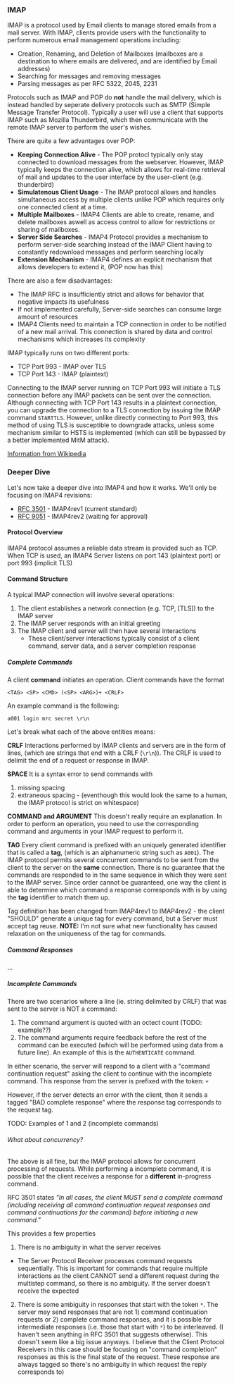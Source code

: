 ### IMAP

IMAP is a protocol used by Email clients to manage stored emails from a mail server. With IMAP, clients provide users with the functionality to perform numerous email management operations including:
- Creation, Renaming, and Deletion of Mailboxes (mailboxes are a destination to where emails are delivered, and are identified by Email addresses)
- Searching for messages and removing messages
- Parsing messages as per RFC 5322, 2045, 2231

Protocols such as IMAP and POP do **not** handle the mail delivery, which is instead handled by seperate delivery protocols such as SMTP (Simple Message Transfer Protocol). Typically a user will use a client that supports IMAP such as Mozilla Thunderbird, which then communicate with the remote IMAP server to perform the user's wishes.

There are quite a few advantages over POP:
- **Keeping Connection Alive** - The POP protocl typically only stay connected to download messages from the webserver. However, IMAP typically keeps the connection alive, which allows for real-time retrieval of mail and updates to the user interface by the user-client (e.g. thunderbird)
- **Simulatenous Client Usage** - The IMAP protocol allows and handles simultaneous access by multiple clients unlike POP which requires only one connected client at a time.
- **Multiple Mailboxes** - IMAP4 Clients are able to create, rename, and delete mailboxes aswell as access control to allow for restrictions or sharing of mailboxes.
- **Server Side Searches** - IMAP4 Protocol provides a mechanism to perform server-side searching instead of the IMAP Client having to constantly redownload messages and perform searching locally
- **Extension Mechanism** - IMAP4 defines an explicit mechanism that allows developers to extend it, (POP now has this)

There are also a few disadvantages:
- The IMAP RFC is insufficiently strict and allows for behavior that negative impacts its usefulness
- If not implemented carefully, Server-side searches can consume large amount of resources
- IMAP4 Clients need to maintain a TCP connection in order to be notified of a new mail arrival. This connection is shared by data and control mechanisms which increases its complexity

IMAP typically runs on two different ports:
- TCP Port 993 - IMAP over TLS
- TCP Port 143 - IMAP (plaintext)

Connecting to the IMAP server running on TCP Port 993 will initiate a TLS connection before any IMAP packets can be sent over the connection. Although connecting with TCP Port 143 results in a plaintext connection, you can upgrade the connection to a TLS connection by issuing the IMAP command `STARTTLS`. However, unlike directly connecting to Port 993, this method of using TLS is susceptible to downgrade attacks, unless some mechanism similar to HSTS is implemented (which can still be bypassed by a better implemented MitM attack).

[Information from Wikipedia](https://en.wikipedia.org/wiki/Internet_Message_Access_Protocol)



### Deeper Dive

Let's now take a deeper dive into IMAP4 and how it works. We'll only be focusing on IMAP4 revisions:
- [RFC 3501](https://www.rfc-editor.org/rfc/rfc3501) - IMAP4rev1 (current standard)
- [RFC 9051](https://datatracker.ietf.org/doc/html/draft-ietf-extra-imap4rev2) - IMAP4rev2 (waiting for approval)


#### Protocol Overview

IMAP4 protocol assumes a reliable data stream is provided such as TCP. When TCP is used, an IMAP4 Server listens on port 143 (plaintext port) or port 993 (implicit TLS)


#### Command Structure

A typical IMAP connection will involve several operations:
1. The client establishes a network connection (e.g. TCP, [TLS]) to the IMAP server
2. The IMAP server responds with an initial greeting
3. The IMAP client and server will then have several interactions
    - These client/server interactions typically consist of a client command, server data, and a server completion response

##### Complete Commands

A client **command** initiates an operation. Client commands have the format

`<TAG> <SP> <CMD> (<SP> <ARG>)+ <CRLF>`

An example command is the following:

`a001 login mrc secret \r\n`

Let's break what each of the above entities means:


**CRLF**
Interactions performed by IMAP clients and servers are in the form of lines, (which are strings that end with a CRLF (`\r\n`)). The CRLF is used to delimit the end of a request or response in IMAP.

**SPACE**
It is a syntax error to send commands with
1. missing spacing
2. extraneous spacing - (eventhough this would look the same to a human, the IMAP protocol is strict on whitespace)

**COMMAND and ARGUMENT**
This doesn't really require an explanation. In order to perform an operation, you need to use the corresponding command and arguments in your IMAP request to perform it.

**TAG**
Every client command is prefixed with an uniquely generated identifier that is called a **tag**, (which is an alphanumeric string such as `A001`). The IMAP protocol permits several concurrent commands to be sent from the client to the server on the **same** connection. There is no guarantee that the commands are responded to in the same sequence in which they were sent to the IMAP server. Since order cannot be guaranteed, one way the client is able to determine which command a response corresponds with is by using the **tag** identifier to match them up. 

Tag definition has been changed from IMAP4rev1 to IMAP4rev2 - the client "SHOULD" generate a unique tag for every command, but a Server must accept tag reuse. **NOTE:** I'm not sure what new functionality has caused relaxation on the uniqueness of the tag for commands.

##### Command Responses

...

##### Incomplete Commands

There are two scenarios where a line (ie. string delimited by CRLF) that was sent to the server is NOT a command:
1. The command argument is quoted with an octect count (TODO: example??)
2. The command arguments require feedback before the rest of the command can be executed (which will be performed using data from a future line). An example of this is the `AUTHENTICATE` command.

In either scenario, the server will respond to a client with a "command continuation request" asking the client to continue with the incomplete command. This response from the server is prefixed with the token: `+`

However, if the server detects an error with the client, then it sends a tagged "BAD complete response" where the response tag corresponds to the request tag.


TODO: Examples of 1 and 2 (incomplete commands)


###### What about concurrency?

The above is all fine, but the IMAP protocol allows for concurrent processing of requests. While performing a incomplete command, it is possible that the client receives a response for a **different** in-progress command.

RFC 3501 states *"In all cases, the client MUST send a complete command (including receiving all command continuation request responses and command continuations for the command) before initiating a new command."*

This provides a few properties

1. There is no ambiguity in what the server receives
- The Server Protocol Receiver processes command requests sequentially. This is important for commands that require multiple interactions as the client CANNOT send a different request during the multistep command, so there is no ambiguity. If the server doesn't receive the expected
2. There is some ambiguity in responses that start with the token `*`. The server may send responses that are not 1) command continuation requests or 2) complete command responses, and it is possible for intermediate responses (i.e. those that start with `*`) to be interleaved. (I haven't seen anything in RFC 3501 that suggests otherwise). This doesn't seem like a big issue anyways. I believe that the Client Protocol Receivers in this case should be focusing on "command completion" responses as this is the final state of the request. These response are always tagged so there's no ambiguity in which request the reply corresponds to)


